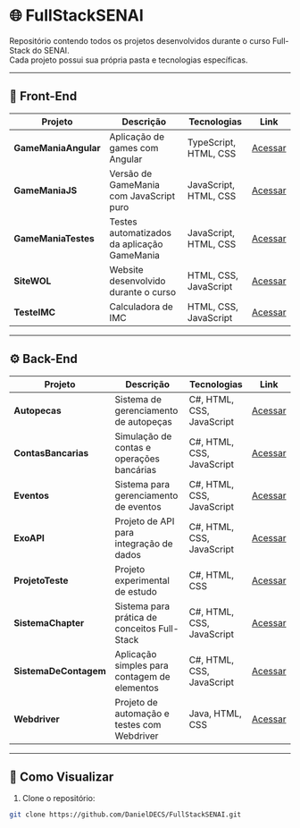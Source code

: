 # 🌐 FullStackSENAI

Repositório contendo todos os projetos desenvolvidos durante o curso Full-Stack do SENAI.  
Cada projeto possui sua própria pasta e tecnologias específicas.

---

## 🎨 Front-End

| Projeto | Descrição | Tecnologias | Link |
|---------|-----------|------------|------|
| **GameManiaAngular** | Aplicação de games com Angular | TypeScript, HTML, CSS | [Acessar](./GameManiaAngular) |
| **GameManiaJS** | Versão de GameMania com JavaScript puro | JavaScript, HTML, CSS | [Acessar](./GameManiaJS) |
| **GameManiaTestes** | Testes automatizados da aplicação GameMania | JavaScript, HTML, CSS | [Acessar](./GameManiaTestes) |
| **SiteWOL** | Website desenvolvido durante o curso | HTML, CSS, JavaScript | [Acessar](./SiteWOL) |
| **TesteIMC** | Calculadora de IMC | HTML, CSS, JavaScript | [Acessar](./TesteIMC) |

---

## ⚙️ Back-End

| Projeto | Descrição | Tecnologias | Link |
|---------|-----------|------------|------|
| **Autopecas** | Sistema de gerenciamento de autopeças | C#, HTML, CSS, JavaScript | [Acessar](./Autopecas) |
| **ContasBancarias** | Simulação de contas e operações bancárias | C#, HTML, CSS, JavaScript | [Acessar](./ContasBancarias) |
| **Eventos** | Sistema para gerenciamento de eventos | C#, HTML, CSS, JavaScript | [Acessar](./Eventos) |
| **ExoAPI** | Projeto de API para integração de dados | C#, HTML, CSS, JavaScript | [Acessar](./ExoAPI) |
| **ProjetoTeste** | Projeto experimental de estudo | C#, HTML, CSS | [Acessar](./ProjetoTeste) |
| **SistemaChapter** | Sistema para prática de conceitos Full-Stack | C#, HTML, CSS, JavaScript | [Acessar](./SistemaChapter) |
| **SistemaDeContagem** | Aplicação simples para contagem de elementos | C#, HTML, CSS, JavaScript | [Acessar](./SistemaDeContagem) |
| **Webdriver** | Projeto de automação e testes com Webdriver | Java, HTML, CSS | [Acessar](./Webdriver) |

---

## 📂 Como Visualizar

1. Clone o repositório:

```bash
git clone https://github.com/DanielDECS/FullStackSENAI.git
